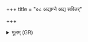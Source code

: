 +++
title = "०८ अद्याग्ने अद्य सवितर्"

+++
<details><summary>मूलम् (GR)</summary>

अद्याग्ने अद्य सवितर्  
अद्य देवि सरस्वति ।  
अद्या मे ब्रह्मणस्पते  
धनुर् इवा तानया पसः ॥
</details>
